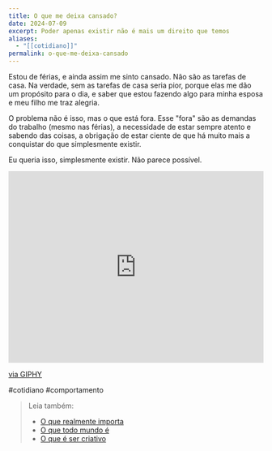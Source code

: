 ```yaml
---
title: O que me deixa cansado?
date: 2024-07-09
excerpt: Poder apenas existir não é mais um direito que temos
aliases:
  - "[[cotidiano]]"
permalink: o-que-me-deixa-cansado
---
```

Estou de férias, e ainda assim me sinto cansado. Não são as tarefas de casa. Na verdade, sem as tarefas de casa seria pior, porque elas me dão um propósito para o dia, e saber que estou fazendo algo para minha esposa e meu filho me traz alegria.

O problema não é isso, mas o que está fora. Esse "fora" são as demandas do trabalho (mesmo nas férias), a necessidade de estar sempre atento e sabendo das coisas, a obrigação de estar ciente de que há muito mais a conquistar do que simplesmente existir.

Eu queria isso, simplesmente existir. Não parece possível.

<div style="width:100%;height:0;padding-bottom:75%;position:relative;"><iframe src="https://giphy.com/embed/cuPm4p4pClZVC" width="100%" height="100%" style="position:absolute" frameBorder="0" class="giphy-embed" allowFullScreen></iframe></div><p><a href="https://giphy.com/gifs/cuPm4p4pClZVC">via GIPHY</a></p>
#cotidiano #comportamento 

> Leia também:
> - <a href="/o-que-realmente-importa">O que realmente importa</a>
> - <a href="/o-que-todo-mundo-e">O que todo mundo é</a>
> - <a href="/o-que-e-ser-criativo">O que é ser criativo</a>

